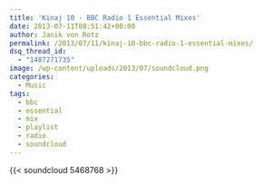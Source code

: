 ```yaml
---
title: 'Kinaj 10 - BBC Radio 1 Essential Mixes'
date: 2013-07-11T08:51:42+00:00
author: Janik von Rotz
permalink: /2013/07/11/kinaj-10-bbc-radio-1-essential-mixes/
dsq_thread_id:
  - "1487271735"
image: /wp-content/uploads/2013/07/soundcloud.png
categories:
  - Music
tags:
  - bbc
  - essential
  - mix
  - playlist
  - radio
  - soundcloud
---
```

{{< soundcloud 5468768 >}}